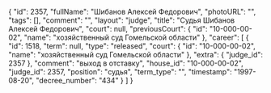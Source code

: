 {
    "id": 2357,
    "fullName": "Шибанов Алексей Федорович",
    "photoURL": "",
    "tags": [],
    "comment": "",
    "layout": "judge",
    "title": "Судья Шибанов Алексей Федорович",
    "court": null,
    "previousCourt": {
        "id": "10-000-00-02",
        "name": "хозяйственный суд Гомельской области"
    },
    "career": [
        {
            "id": 1518,
            "term": null,
            "type": "released",
            "court": {
                "id": "10-000-00-02",
                "name": "хозяйственный суд Гомельской области"
            },
            "extra": {
                "judge_id": 2357
            },
            "comment": "выход в отставку",
            "house_id": "10-000-00-02",
            "judge_id": 2357,
            "position": "судья",
            "term_type": "",
            "timestamp": "1997-08-20",
            "decree_number": "434"
        }
    ]
}